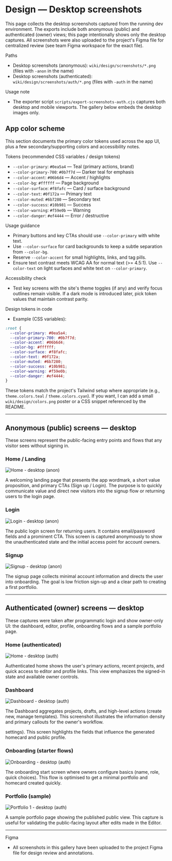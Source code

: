 # Design — Desktop screenshots

This page collects the desktop screenshots captured from the running dev environment. The exports include both anonymous (public) and authenticated (owner) views; this page intentionally shows only the desktop captures. All screenshots were also uploaded to the project's Figma file for centralized review (see team Figma workspace for the exact file).

Paths

- Desktop screenshots (anonymous): `wiki/design/screenshots/*.png` (files with `-anon` in the name)
- Desktop screenshots (authenticated): `wiki/design/screenshots/auth/*.png` (files with `-auth` in the name)

Usage note

- The exporter script `scripts/export-screenshots-auth.cjs` captures both desktop and mobile viewports. The gallery below embeds the desktop images only.

## App color scheme

This section documents the primary color tokens used across the app UI, plus a few secondary/supporting colors and accessibility notes.


Tokens (recommended CSS variables / design tokens)

- `--color-primary`: `#0ea5a4` — Teal (primary actions, brand)
- `--color-primary-700`: `#0b7f7d` — Darker teal for emphasis
- `--color-accent`: `#06b6d4` — Accent / highlights
- `--color-bg`: `#ffffff` — Page background
- `--color-surface`: `#f8fafc` — Card / surface background
- `--color-text`: `#0f172a` — Primary text
- `--color-muted`: `#6b7280` — Secondary text
- `--color-success`: `#10b981` — Success
- `--color-warning`: `#f59e0b` — Warning
- `--color-danger`: `#ef4444` — Error / destructive

Usage guidance

- Primary buttons and key CTAs should use `--color-primary` with white text.
- Use `--color-surface` for card backgrounds to keep a subtle separation from `--color-bg`.
- Reserve `--color-accent` for small highlights, links, and tag pills.
- Ensure text contrast meets WCAG AA for normal text (>= 4.5:1). Use `--color-text` on light surfaces and white text on `--color-primary`.

Accessibility check

- Test key screens with the site's theme toggles (if any) and verify focus outlines remain visible. If a dark mode is introduced later, pick token values that maintain contrast parity.

Design tokens in code

- Example (CSS variables):

```css
:root {
  --color-primary: #0ea5a4;
  --color-primary-700: #0b7f7d;
  --color-accent: #06b6d4;
  --color-bg: #ffffff;
  --color-surface: #f8fafc;
  --color-text: #0f172a;
  --color-muted: #6b7280;
  --color-success: #10b981;
  --color-warning: #f59e0b;
  --color-danger: #ef4444;
}
```

These tokens match the project's Tailwind setup where appropriate (e.g., `theme.colors.teal` / `theme.colors.cyan`). If you want, I can add a small `wiki/design/colors.png` poster or a CSS snippet referenced by the README.

---

## Anonymous (public) screens — desktop

These screens represent the public-facing entry points and flows that any visitor sees without signing in.

### Home / Landing

![Home - desktop (anon)](./design/screenshots/home-desktop-anon.png)

A welcoming landing page that presents the app wordmark, a short value proposition, and primary CTAs (Sign up / Login). The purpose is to quickly communicate value and direct new visitors into the signup flow or returning users to the login page.

### Login

![Login - desktop (anon)](./design/screenshots/login-desktop-anon.png)

The public login screen for returning users. It contains email/password fields and a prominent CTA. This screen is captured anonymously to show the unauthenticated state and the initial access point for account owners.

### Signup

![Signup - desktop (anon)](./design/screenshots/signup-desktop-anon.png)

The signup page collects minimal account information and directs the user into onboarding. The goal is low friction sign-up and a clear path to creating a first portfolio.

---

## Authenticated (owner) screens — desktop

These captures were taken after programmatic login and show owner-only UI: the dashboard, editor, profile, onboarding flows and a sample portfolio page.

### Home (authenticated)

![Home - desktop (auth)](./design/screenshots/auth/home-desktop-auth.png)

Authenticated home shows the user's primary actions, recent projects, and quick access to editor and profile links. This view emphasizes the signed-in state and available owner controls.

### Dashboard

![Dashboard - desktop (auth)](./design/screenshots/auth/dashboard-desktop-auth.png)

The Dashboard aggregates projects, drafts, and high-level actions (create new, manage templates). This screenshot illustrates the information density and primary callouts for the owner's workflow.

settings). This screen highlights the fields that influence the generated homecard and public profile.

### Onboarding (starter flows)

![Onboarding - desktop (auth)](./design/screenshots/auth/onboarding-desktop-auth.png)

The onboarding start screen where owners configure basics (name, role, quick choices). This flow is optimised to get a minimal portfolio and homecard created quickly.

### Portfolio (sample)

![Portfolio 1 - desktop (auth)](./design/screenshots/auth/portfolio_1-desktop-auth.png)

A sample portfolio page showing the published public view. This capture is useful for validating the public-facing layout after edits made in the Editor.

---

Figma

- All screenshots in this gallery have been uploaded to the project Figma file for design review and annotations.
